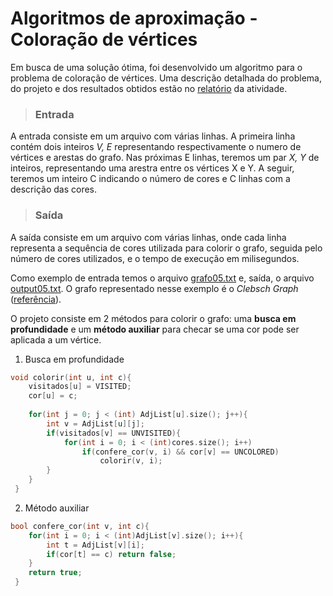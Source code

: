 # Algoritmos de aproximação - Coloração de vértices
Em busca de uma solução ótima, foi desenvolvido um algoritmo para o problema de coloração de vértices.
Uma descrição detalhada do problema, do projeto e dos resultados obtidos estão no [relatório](#AA_Trabalho_pratico_Felipe_Nunes.pdf) da atividade.

> ### **Entrada**  
A entrada consiste em um arquivo com várias linhas. A primeira linha contém dois inteiros *V, E* representando respectivamente o numero
de vértices e arestas do grafo. Nas próximas E linhas, teremos um par *X, Y* de inteiros, representando uma arestra entre os vértices X e Y.
A seguir, teremos um inteiro C indicando o número de cores e C linhas com a descrição das cores.
> ### **Saída**  
A saída consiste em um arquivo com várias linhas, onde cada linha representa a sequência de cores utilizada para colorir o grafo, seguida pelo número
de cores utilizados, e o tempo de execução em milisegundos.  

Como exemplo de entrada temos o arquivo [grafo05.txt](grafo05.txt) e, saída, o arquivo [output05.txt](output05.txt). O grafo representado nesse 
exemplo é o *Clebsch Graph* ([referência](https://mathworld.wolfram.com/ClebschGraph.html)).  
  
O projeto consiste em 2 métodos para colorir o grafo: uma **busca em profundidade** e um **método auxiliar** para checar se uma cor pode ser aplicada a um vértice.  
1. Busca em profundidade  
```c++
void colorir(int u, int c){  
    visitados[u] = VISITED;  
    cor[u] = c;  
      
    for(int j = 0; j < (int) AdjList[u].size(); j++){
        int v = AdjList[u][j];  
        if(visitados[v] == UNVISITED){  
            for(int i = 0; i < (int)cores.size(); i++)
                if(confere_cor(v, i) && cor[v] == UNCOLORED)  
                    colorir(v, i);  
        }  
    }  
 }

```
2. Método auxiliar
```c++
bool confere_cor(int v, int c){  
    for(int i = 0; i < (int)AdjList[v].size(); i++){  
        int t = AdjList[v][i];  
        if(cor[t] == c) return false;  
    }  
    return true;  
 }

```

